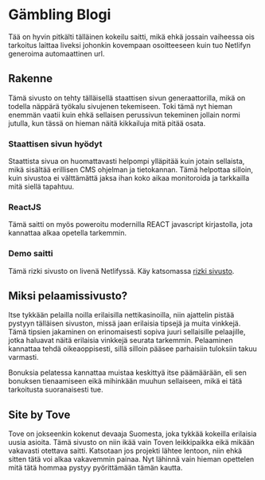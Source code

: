 # Gämbling Blogi
Tää on hyvin pitkälti tälläinen kokeilu saitti, mikä ehkä jossain vaiheessa ois tarkoitus laittaa liveksi johonkin kovempaan osoitteeseen kuin tuo Netlifyn generoima automaattinen url.

## Rakenne
Tämä sivusto on tehty tälläisellä staattisen sivun generaattorilla, mikä on todella näppärä työkalu sivujenen tekemiseen. Toki tämä nyt hieman enemmän vaatii kuin ehkä sellaisen perussivun tekeminen jollain normi jutulla, kun tässä on hieman näitä kikkailuja mitä pitää osata.

### Staattisen sivun hyödyt
Staattista sivua on huomattavasti helpompi ylläpitää kuin jotain sellaista, mikä sisältää erillisen CMS ohjelman ja tietokannan. Tämä helpottaa silloin, kuin sivustoa ei välttämättä jaksa ihan koko aikaa monitoroida ja tarkkailla mitä siellä tapahtuu. 

### ReactJS 
Tämä saitti on myös poweroitu modernilla REACT javascript kirjastolla, jota kannattaa alkaa opetella tarkemmin. 

### Demo saitti
Tämä rizki sivusto on livenä Netlifyssä. Käy katsomassa <a href="http://money-lender-gyroscope-88031.netlify.com/" target="_blank" title="rizki sivusto">rizki sivusto</a>. 

## Miksi pelaamissivusto?
Itse tykkään pelailla noilla erilaisilla nettikasinoilla, niin ajattelin pistää pystyyn tälläisen sivuston, missä jaan erilaisia tipsejä ja muita vinkkejä. Tämä tipsien jakaminen on erinomaisesti sopiva juuri sellaisille pelaajille, jotka haluavat näitä erilaisia vinkkejä seurata tarkemmin. Pelaaminen kannattaa tehdä oikeaoppisesti, sillä silloin pääsee parhaisiin tuloksiin takuu varmasti.

Bonuksia pelatessa kannattaa muistaa keskittyä itse päämäärään, eli sen bonuksen tienaamiseen eikä mihinkään muuhun sellaiseen, mikä ei tätä tarkoitusta suoranaisesti tue. 

## Site by Tove
Tove on jokseenkin kokenut devaaja Suomesta, joka tykkää kokeilla erilaisia uusia asioita. Tämä sivusto on niin ikää vain Toven leikkipaikka eikä mikään vakavasti otettava saitti. Katsotaan jos projekti lähtee lentoon, niin ehkä sitten tätä voi alkaa vakavemmin painaa. Nyt lähinnä vain hieman opettelen mitä tätä hommaa pystyy pyörittämään tämän kautta.